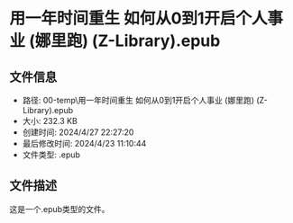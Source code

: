 ﻿# 用一年时间重生 如何从0到1开启个人事业 (娜里跑) (Z-Library).epub

## 文件信息
- 路径: 00-temp\用一年时间重生 如何从0到1开启个人事业 (娜里跑) (Z-Library).epub
- 大小: 232.3 KB
- 创建时间: 2024/4/27 22:27:20
- 最后修改时间: 2024/4/23 11:10:44
- 文件类型: .epub

## 文件描述
这是一个.epub类型的文件。

